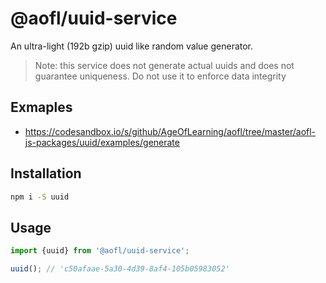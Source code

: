 # @aofl/uuid-service

An ultra-light (192b gzip) uuid like random value generator.

> Note: this service does not generate actual uuids and does not guarantee uniqueness. Do not use it to enforce data integrity

## Exmaples
* https://codesandbox.io/s/github/AgeOfLearning/aofl/tree/master/aofl-js-packages/uuid/examples/generate

## Installation
```bash
npm i -S uuid
```

## Usage

```javascript
import {uuid} from '@aofl/uuid-service';

uuid(); // 'c50afaae-5a30-4d39-8af4-105b05983052'
```
